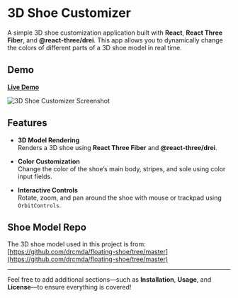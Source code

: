 # 3D Shoe Customizer

A simple 3D shoe customization application built with **React**, **React Three Fiber**, and **@react-three/drei**. This app allows you to dynamically change the colors of different parts of a 3D shoe model in real time.

## Demo

[**Live Demo**](https://shoe-customizzer.netlify.app)

![3D Shoe Customizer Screenshot](https://github.com/user-attachments/assets/d8701c71-5586-45e0-8df4-23cc62f99eee)

## Features

- **3D Model Rendering**  
  Renders a 3D shoe using **React Three Fiber** and **@react-three/drei**.

- **Color Customization**  
  Change the color of the shoe’s main body, stripes, and sole using color input fields.

- **Interactive Controls**  
  Rotate, zoom, and pan around the shoe with mouse or trackpad using `OrbitControls`.

## Shoe Model Repo

The 3D shoe model used in this project is from:  
[https://github.com/drcmda/floating-shoe/tree/master](https://github.com/drcmda/floating-shoe/tree/master)

---

Feel free to add additional sections—such as **Installation**, **Usage**, and **License**—to ensure everything is covered!
